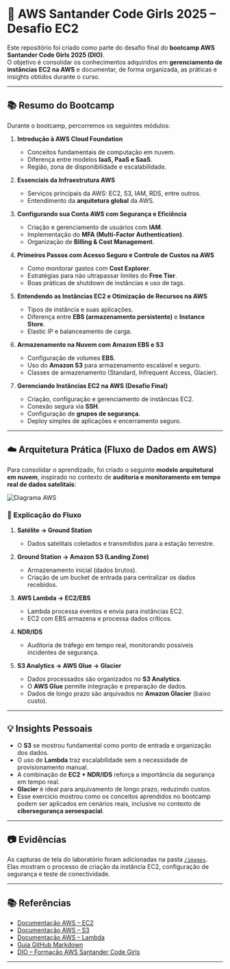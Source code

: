 # 🚀 AWS Santander Code Girls 2025 – Desafio EC2

Este repositório foi criado como parte do desafio final do **bootcamp AWS Santander Code Girls 2025 (DIO)**.  
O objetivo é consolidar os conhecimentos adquiridos em **gerenciamento de instâncias EC2 na AWS** e documentar, de forma organizada, as práticas e insights obtidos durante o curso.

---

## 📚 Resumo do Bootcamp

Durante o bootcamp, percorremos os seguintes módulos:

1. **Introdução à AWS Cloud Foundation**  
   - Conceitos fundamentais de computação em nuvem.  
   - Diferença entre modelos **IaaS, PaaS e SaaS**.  
   - Região, zona de disponibilidade e escalabilidade.  

2. **Essenciais da Infraestrutura AWS**  
   - Serviços principais da AWS: EC2, S3, IAM, RDS, entre outros.  
   - Entendimento da **arquitetura global** da AWS.  

3. **Configurando sua Conta AWS com Segurança e Eficiência**  
   - Criação e gerenciamento de usuários com **IAM**.  
   - Implementação do **MFA (Multi-Factor Authentication)**.  
   - Organização de **Billing & Cost Management**.  

4. **Primeiros Passos com Acesso Seguro e Controle de Custos na AWS**  
   - Como monitorar gastos com **Cost Explorer**.  
   - Estratégias para não ultrapassar limites do **Free Tier**.  
   - Boas práticas de shutdown de instâncias e uso de tags.  

5. **Entendendo as Instâncias EC2 e Otimização de Recursos na AWS**  
   - Tipos de instância e suas aplicações.  
   - Diferença entre **EBS (armazenamento persistente)** e **Instance Store**.  
   - Elastic IP e balanceamento de carga.  

6. **Armazenamento na Nuvem com Amazon EBS e S3**  
   - Configuração de volumes **EBS**.  
   - Uso do **Amazon S3** para armazenamento escalável e seguro.  
   - Classes de armazenamento (Standard, Infrequent Access, Glacier).  

7. **Gerenciando Instâncias EC2 na AWS (Desafio Final)**  
   - Criação, configuração e gerenciamento de instâncias EC2.  
   - Conexão segura via **SSH**.  
   - Configuração de **grupos de segurança**.  
   - Deploy simples de aplicações e encerramento seguro.

---

## ☁️ Arquitetura Prática (Fluxo de Dados em AWS)

Para consolidar o aprendizado, foi criado o seguinte **modelo arquitetural em nuvem**, inspirado no contexto de **auditoria e monitoramento em tempo real de dados satelitais**:

![Diagrama AWS](./diagramas/diagramaAWS.drawioComFluxoDescrito.png)

### 🔎 Explicação do Fluxo
1. **Satélite → Ground Station**  
   - Dados satelitais coletados e transmitidos para a estação terrestre.  

2. **Ground Station → Amazon S3 (Landing Zone)**  
   - Armazenamento inicial (dados brutos).  
   - Criação de um bucket de entrada para centralizar os dados recebidos.  

3. **AWS Lambda → EC2/EBS**  
   - Lambda processa eventos e envia para instâncias EC2.  
   - EC2 com EBS armazena e processa dados críticos.  

4. **NDR/IDS**  
   - Auditoria de tráfego em tempo real, monitorando possíveis incidentes de segurança.  

5. **S3 Analytics → AWS Glue → Glacier**  
   - Dados processados são organizados no **S3 Analytics**.  
   - O **AWS Glue** permite integração e preparação de dados.  
   - Dados de longo prazo são arquivados no **Amazon Glacier** (baixo custo).  

---

## 💡 Insights Pessoais

- O **S3** se mostrou fundamental como ponto de entrada e organização dos dados.  
- O uso de **Lambda** traz escalabilidade sem a necessidade de provisionamento manual.  
- A combinação de **EC2 + NDR/IDS** reforça a importância da segurança em tempo real.  
- **Glacier** é ideal para arquivamento de longo prazo, reduzindo custos.  
- Esse exercício mostrou como os conceitos aprendidos no bootcamp podem ser aplicados em cenários reais, inclusive no contexto de **cibersegurança aeroespacial**.  

---

## 📷 Evidências
As capturas de tela do laboratório foram adicionadas na pasta [`/images`](./images).  
Elas mostram o processo de criação da instância EC2, configuração de segurança e teste de conectividade.

---

## 📚 Referências
- [Documentação AWS – EC2](https://docs.aws.amazon.com/ec2/)  
- [Documentação AWS – S3](https://docs.aws.amazon.com/s3/)  
- [Documentação AWS – Lambda](https://docs.aws.amazon.com/lambda/)  
- [Guia GitHub Markdown](https://docs.github.com/pt/get-started/writing-on-github)  
- [DIO – Formação AWS Santander Code Girls](https://web.dio.me/)  

---
